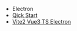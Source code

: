 * Electron
* [Qick Start](electron/quick-start)
* [Vite2 Vue3 TS Electron](electron/vite-vue-ts-electron)

